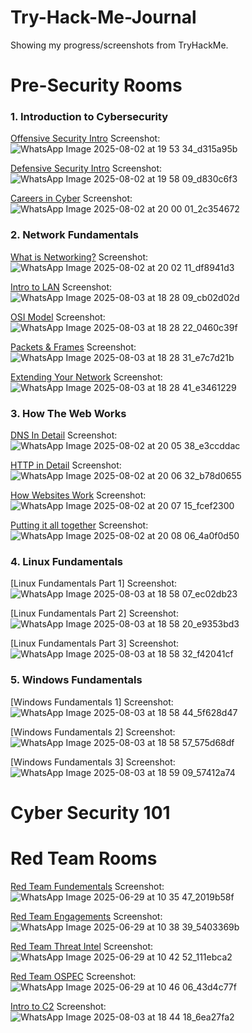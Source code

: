 # Try-Hack-Me-Journal
Showing my progress/screenshots from TryHackMe.

# Pre-Security Rooms
### 1. Introduction to Cybersecurity

[Offensive Security Intro](https://tryhackme.com/room/offensivesecurityintro)
Screenshot: ![WhatsApp Image 2025-08-02 at 19 53 34_d315a95b](https://github.com/user-attachments/assets/98ccd11e-5656-4c35-acbf-2a0e315afc64)

[Defensive Security Intro](https://tryhackme.com/room/defensivesecurityintro)
Screenshot: ![WhatsApp Image 2025-08-02 at 19 58 09_d830c6f3](https://github.com/user-attachments/assets/1470824e-e561-4ba7-a8bf-328a72765da2)

[Careers in Cyber](https://tryhackme.com/room/careersincyber)
Screenshot: ![WhatsApp Image 2025-08-02 at 20 00 01_2c354672](https://github.com/user-attachments/assets/f6ff90d5-fcc9-4b87-ab27-5ec203dc245d)

### 2. Network Fundamentals
[What is Networking?](https://tryhackme.com/room/whatisnetworking)
Screenshot: ![WhatsApp Image 2025-08-02 at 20 02 11_df8941d3](https://github.com/user-attachments/assets/0406fd6c-e82a-46fc-9ad5-ab99b1e74993)

[Intro to LAN](https://tryhackme.com/room/introtolan)
Screenshot: ![WhatsApp Image 2025-08-03 at 18 28 09_cb02d02d](https://github.com/user-attachments/assets/fde7d4d7-7100-4989-b445-a1f2030bb613)

[OSI Model](https://tryhackme.com/room/osimodelzi)
Screenshot:![WhatsApp Image 2025-08-03 at 18 28 22_0460c39f](https://github.com/user-attachments/assets/21f5d658-9820-465e-8347-618050afe57e)

[Packets & Frames](https://tryhackme.com/room/packetsframes)
Screenshot:![WhatsApp Image 2025-08-03 at 18 28 31_e7c7d21b](https://github.com/user-attachments/assets/3bd57b2e-4217-4904-bfce-914e7a11a87e)

[Extending Your Network](https://tryhackme.com/room/extendingyournetwork)
Screenshot:![WhatsApp Image 2025-08-03 at 18 28 41_e3461229](https://github.com/user-attachments/assets/8efbf7d1-84ba-4cc8-8013-f1cbf05fa0d7)


### 3. How The Web Works
[DNS In Detail](https://tryhackme.com/room/dnsindetail)
Screenshot: ![WhatsApp Image 2025-08-02 at 20 05 38_e3ccddac](https://github.com/user-attachments/assets/a01c8290-79c2-476c-9eff-7018df35ab06)

[HTTP in Detail](https://tryhackme.com/room/httpindetail)
Screenshot: ![WhatsApp Image 2025-08-02 at 20 06 32_b78d0655](https://github.com/user-attachments/assets/6ae231c4-7bf5-41ec-bc8a-2ce12e1c0981)

[How Websites Work](https://tryhackme.com/room/howwebsiteswork)
Screenshot: ![WhatsApp Image 2025-08-02 at 20 07 15_fcef2300](https://github.com/user-attachments/assets/c21f446d-e4af-4073-b559-4b80828ff1fa)

[Putting it all together](https://tryhackme.com/room/puttingitalltogether)
Screenshot: ![WhatsApp Image 2025-08-02 at 20 08 06_4a0f0d50](https://github.com/user-attachments/assets/3b67dfbf-a8bb-4e18-8a86-fd752ffc3584)

### 4. Linux Fundamentals
[Linux Fundamentals Part 1]
Screenshot:![WhatsApp Image 2025-08-03 at 18 58 07_ec02db23](https://github.com/user-attachments/assets/8ae82579-4af1-4326-8c28-c4d91714affc)

[Linux Fundamentals Part 2]
Screenshot:![WhatsApp Image 2025-08-03 at 18 58 20_e9353bd3](https://github.com/user-attachments/assets/a4acd028-955c-4664-b184-599a38e8fcef)

[Linux Fundamentals Part 3]
Screenshot:![WhatsApp Image 2025-08-03 at 18 58 32_f42041cf](https://github.com/user-attachments/assets/07cc0ee9-b274-474c-8f05-ce598a9b426a)

### 5. Windows Fundamentals
[Windows Fundamentals 1]
Screenshot:![WhatsApp Image 2025-08-03 at 18 58 44_5f628d47](https://github.com/user-attachments/assets/c9f89c5d-65fc-4f7c-a272-f33907aaff16)

[Windows Fundamentals 2]
Screenshot:![WhatsApp Image 2025-08-03 at 18 58 57_575d68df](https://github.com/user-attachments/assets/bb560d16-6481-4007-833b-9c511c17b567)

[Windows Fundamentals 3]
Screenshot:![WhatsApp Image 2025-08-03 at 18 59 09_57412a74](https://github.com/user-attachments/assets/27ee7fcb-5712-4691-8350-516aeacce9e7)

# Cyber Security 101


# Red Team Rooms

[Red Team Fundementals](https://tryhackme.com/room/redteamfundamentals)
Screenshot: ![WhatsApp Image 2025-06-29 at 10 35 47_2019b58f](https://github.com/user-attachments/assets/d17806aa-c4c5-4278-9cb8-a5eded199a09)

[Red Team Engagements](https://tryhackme.com/room/redteamengagements)
Screenshot: ![WhatsApp Image 2025-06-29 at 10 38 39_5403369b](https://github.com/user-attachments/assets/4b9115d6-efa6-441c-8ab6-8a09c26c9fa2)

[Red Team Threat Intel]([https://tryhackme.com/room/redteamthreatintel)
Screenshot: ![WhatsApp Image 2025-06-29 at 10 42 52_111ebca2](https://github.com/user-attachments/assets/d6b4a65b-4ee1-4faf-957f-5d92aa0dc50a)

[Red Team OSPEC](https://tryhackme.com/room/opsec)
Screenshot: ![WhatsApp Image 2025-06-29 at 10 46 06_43d4c77f](https://github.com/user-attachments/assets/ca0fa1b2-07f5-44e3-bd68-c0c1f08671b5)

[Intro to C2](https://tryhackme.com/room/introtoc2)
Screenshot:![WhatsApp Image 2025-08-03 at 18 44 18_6ea27fa2](https://github.com/user-attachments/assets/8545c155-9852-49e6-9634-7b222cb6864b)

